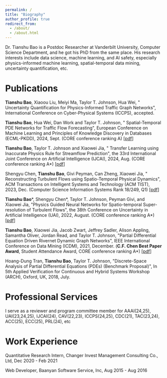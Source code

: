 ```yaml
---
permalink: /
title: "Biography"
author_profile: true
redirect_from: 
  - /about/
  - /about.html
---
```

Dr. Tianshu Bao is a Postdoc Researcher at Vanderbilt University, Computer Science Department, and he got his PhD from the same place. His research interests include data science, machine learning, and AI safety, especially physics-informed machine learning, spatial-temporal data mining, uncertainty quantification, etc. 


Publications
======
**Tianshu Bao**, Xiaoou Liu, Meiyi Ma, Taylor T. Johnson, Hua Wei, " Uncertainty Quantification for Physics-Informed Traffic Graph Networks", International Conference on Cyber-Physical Systems (ICCPS), accepted.

**Tianshu Bao**, Hua Wei, Dan Work and Taylor T. Johnson, " Spatial-Temporal PDE Networks for Traffic Flow Forecasting", European Conference on Machine Learning and Principles of Knowledge Discovery in Databases (ECML-PKDD), 2024, Sept. (CORE conference ranking A) [<a href="/files/PDE_traffic_network_ECML.pdf" target="_blank">pdf</a>]

**Tianshu Bao**, Taylor T. Johnson and Xiaowei Jia, " Transfer Learning using Inaccurate Physics Rule for Streamflow Prediction", the 33rd International Joint Conference on Artificial Intelligence (IJCAI), 2024, Aug. (CORE conference ranking A*) [<a href="/files/IJCAI.pdf" target="_blank">pdf</a>]

Shengyu Chen, **Tianshu Bao**, Givi Peyman, Can Zheng, Xiaowei Jia, " Reconstructing Turbulent Flows using Spatio-Temporal Physical Dynamics", ACM Transactions on Intelligent Systems and Technology (ACM TIST), 2023, Dec. (Computer Science Information Systems Rank 18/249, Q1) [<a href="/files/acm tist.pdf" target="_blank">pdf</a>]

**Tianshu Bao**\*, Shengyu Chen\*, Taylor T. Johnson, Peyman Givi, and Xiaowei Jia, "Physics Guided Neural Networks for Spatio-temporal Super-resolution of Turbulent Flows", the 38th Conference on Uncertainty in Artificial Intelligence (UAI), 2022, August. (CORE conference ranking A*) [<a href="/files/uai.pdf" target="_blank">pdf</a>]

**Tianshu Bao**, Xiaowei Jia, Jacob Zwart, Jeffrey Sadler, Alison Appling, Samantha Oliver, Jordan Read, and Taylor T. Johnson, "Partial Differential Equation Driven Rivernet Dynamic Graph Networks", IEEE International Conference on Data Mining (ICDM), 2021, December. (**C.F. Chen Best Paper Award**, Student Attendance Award, CORE conference ranking A*) [<a href="/files/icdm.pdf" target="_blank">pdf</a>]

Hoang-Dung Tran, **Tianshu Bao**, Taylor T. Johnson, "Discrete-Space Analysis of Partial Differential Equations (PDEs) (Benchmark Proposal)", In 5th Applied Verification for Continuous and Hybrid Systems Workshop (ARCH), Oxford, UK, 2018, July.

Professional Services
======
I serve as a reviewer and program committee member for AAAI(24,25), UAI(23,24,25), IJCAI(24), CAV(22,23), ICCPS(24,25), CDC(21), TAC(23,24), ACC(25), ECC(25), PRL(24), etc

Work Experience
======
Quantitative Research Intern, Changer Invest Management Consulting Co., Ltd,  Dec 2020 - Feb 2021

Web Developer, Baanyan Software Service, Inc, Aug 2015 - Aug 2016 


